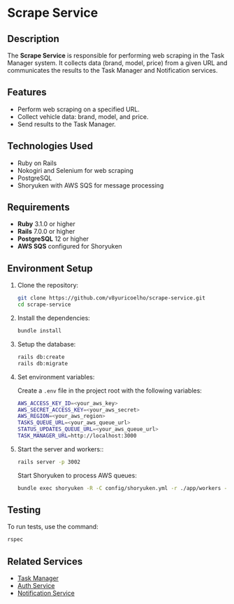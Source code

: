 
# Scrape Service

## Description

The **Scrape Service** is responsible for performing web scraping in the Task Manager system. It collects data (brand, model, price) from a given URL and communicates the results to the Task Manager and Notification services.

## Features

- Perform web scraping on a specified URL.
- Collect vehicle data: brand, model, and price.
- Send results to the Task Manager.

## Technologies Used

- Ruby on Rails
- Nokogiri and Selenium for web scraping
- PostgreSQL
- Shoryuken with AWS SQS for message processing

## Requirements

- **Ruby** 3.1.0 or higher
- **Rails** 7.0.0 or higher
- **PostgreSQL** 12 or higher
- **AWS SQS** configured for Shoryuken

## Environment Setup

1. Clone the repository:

   ```bash
   git clone https://github.com/v8yuricoelho/scrape-service.git
   cd scrape-service
   ```

2. Install the dependencies:

   ```bash
   bundle install
   ```

3. Setup the database:

   ```bash
   rails db:create
   rails db:migrate
   ```

4. Set environment variables:

   Create a `.env` file in the project root with the following variables:

   ```bash
   AWS_ACCESS_KEY_ID=<your_aws_key>
   AWS_SECRET_ACCESS_KEY=<your_aws_secret>
   AWS_REGION=<your_aws_region>
   TASKS_QUEUE_URL=<your_aws_queue_url>
   STATUS_UPDATES_QUEUE_URL=<your_aws_queue_url>
   TASK_MANAGER_URL=http://localhost:3000
   ```

5. Start the server and workers::

   ```bash
   rails server -p 3002
   ```

   Start Shoryuken to process AWS queues:

   ```bash
   bundle exec shoryuken -R -C config/shoryuken.yml -r ./app/workers -q <your_aws_queue_name>
   ```

## Testing

To run tests, use the command:

```bash
rspec
```

## Related Services

- [Task Manager](https://github.com/v8yuricoelho/task-manager)
- [Auth Service](https://github.com/v8yuricoelho/auth-service)
- [Notification Service](https://github.com/v8yuricoelho/notification-service)